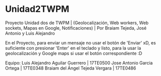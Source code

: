 # Unidad2TWPM
Proyecto Unidad dos de TWPM | (Geolocalización, Web workers, Web sockets, Mapas en Google, Notificaciones) | Por Braiam Tejeda, José Antonio y Luis Alejandro

En el Proyecto, para enviar un mensaje no usar el botón de 'Enviar' xD, es suficiente con presionar 'Enter' en el teclado y listo, para la usar la geolocalización y Google maps
si usar el botón correspondiente :D

Equipo:
Luis Alejandro Aguilar Guerrero | 17TE0500
Jose Antonio Garcia Ortega | 17TE0348
Braiam del Ángel Tejeda Vergara | 17TE0486
